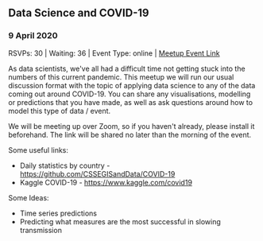 ## Data Science and COVID-19
### 9 April 2020
RSVPs: 30 | Waiting: 36 | Event Type: online | [Meetup Event Link](https://www.meetup.com/Data-Science-Discussion-Auckland/events/269295825)

As data scientists, we've all had a difficult time not getting stuck into the numbers of this current pandemic. This meetup we will run our usual discussion format with the topic of applying data science to any of the data coming out around COVID-19. You can share any visualisations, modelling or predictions that you have made, as well as ask questions around how to model this type of data / event.

We will be meeting up over Zoom, so if you haven't already, please install it beforehand. The link will be shared no later than the morning of the event.

Some useful links:
- Daily statistics by country - https://github.com/CSSEGISandData/COVID-19
- Kaggle COVID-19 - https://www.kaggle.com/covid19

Some Ideas:
- Time series predictions
- Predicting what measures are the most successful in slowing transmission

